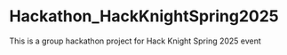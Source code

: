 # Hackathon_HackKnightSpring2025
This is a group hackathon project for Hack Knight Spring 2025 event
